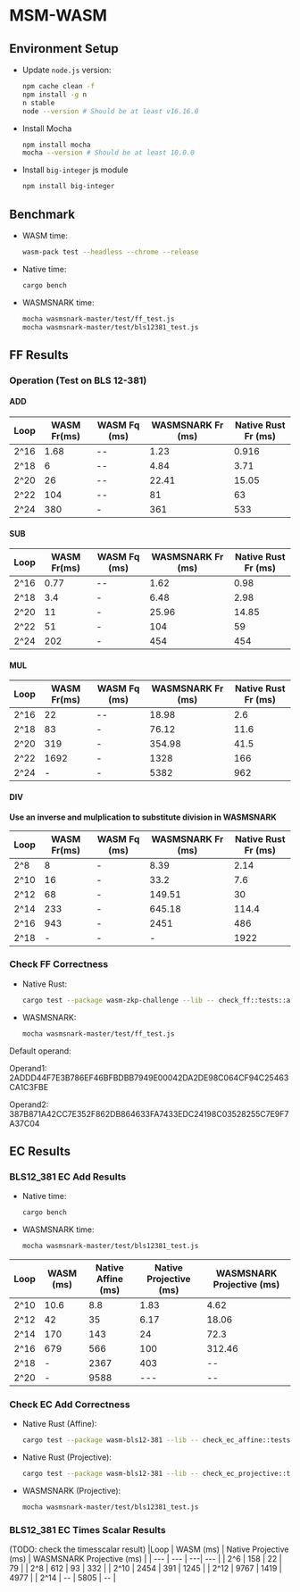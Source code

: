 # MSM-WASM

## Environment Setup

* Update `node.js` version:
    ```bash
    npm cache clean -f
    npm install -g n
    n stable 
    node --version # Should be at least v16.16.0
    ```
    
* Install Mocha
    ```bash
    npm install mocha
    mocha --version # Should be at least 10.0.0
    ```

* Install `big-integer` js module
    ```bash
    npm install big-integer
    ```

## Benchmark

* WASM time:
    ```bash
    wasm-pack test --headless --chrome --release
    ```

* Native time:
    ```bash
    cargo bench
    ```

* WASMSNARK time:
    ```bash
    mocha wasmsnark-master/test/ff_test.js
    mocha wasmsnark-master/test/bls12381_test.js
    ```

## FF Results

###  Operation (Test on BLS 12-381)
#### ADD
|Loop | WASM Fr(ms) | WASM Fq (ms) | WASMSNARK Fr (ms)| Native Rust Fr (ms)|
| --- | --- | --- | --- | --- |
| 2^16 | 1.68 | --| 1.23 | 0.916 |
| 2^18 | 6 | --| 4.84 | 3.71 |
| 2^20 | 26 | -- | 22.41 | 15.05 |
| 2^22 | 104 | -- | 81 | 63 |
| 2^24 | 380 | - | 361 | 533 |

#### SUB
|Loop | WASM Fr(ms) | WASM Fq (ms) | WASMSNARK Fr (ms)| Native Rust Fr (ms)|
| --- | --- | --- | --- | --- |
| 2^16 | 0.77 | --| 1.62 | 0.98 |
| 2^18 | 3.4 | - | 6.48 | 2.98 |
| 2^20 | 11 | - | 25.96 | 14.85 |
| 2^22 | 51 | - | 104 | 59 |
| 2^24 | 202 | - |  454 | 454 |


#### MUL
|Loop | WASM Fr(ms) | WASM Fq (ms) | WASMSNARK Fr (ms)| Native Rust Fr (ms)|
| --- | --- | --- | --- | --- |
| 2^16 | 22 | --| 18.98 | 2.6 |
| 2^18 | 83 | - | 76.12 | 11.6 |
| 2^20 | 319 | - | 354.98 | 41.5 |
| 2^22 | 1692 | - | 1328 | 166 |
| 2^24 | - | - | 5382 | 962 |

#### DIV
**Use an inverse and mulplication to substitute division in WASMSNARK**

|Loop | WASM Fr(ms) | WASM Fq (ms) | WASMSNARK Fr (ms)| Native Rust Fr (ms)|
| --- | --- | --- | --- | --- |
| 2^8 | 8 | - | 8.39 | 2.14 |
| 2^10 | 16 | - | 33.2 | 7.6 |
| 2^12 | 68 | - | 149.51 | 30 |
| 2^14 | 233 | - | 645.18 | 114.4 |
| 2^16 | 943 | - | 2451 | 486 |
| 2^18 | - | - | - | 1922 |



### Check FF Correctness 
* Native Rust: 
    ```bash
    cargo test --package wasm-zkp-challenge --lib -- check_ff::tests::all_operation_corect --exact --nocapture 
    ```
* WASMSNARK:
    ```bash
    mocha wasmsnark-master/test/ff_test.js
    ```

Default operand: 

Operand1: 2ADDD44F7E3B786EF46BFBDBB7949E00042DA2DE98C064CF94C25463CA1C3FBE

Operand2: 387B871A42CC7E352F862DB864633FA7433EDC24198C03528255C7E9F7A37C04



## EC Results
### BLS12_381 EC Add Results 
* Native time:
    ```bash
    cargo bench
    ```
* WASMSNARK time:
    ```bash
    mocha wasmsnark-master/test/bls12381_test.js
    ```
|Loop | WASM  (ms) | Native Affine (ms) | Native Projective (ms)  | WASMSNARK Projective (ms) |
| --- | --- | --- | ---| --- |
| 2^10 | 10.6 | 8.8 | 1.83 | 4.62 |
| 2^12 | 42 | 35 | 6.17 | 18.06 |
| 2^14 | 170 | 143 | 24 | 72.3 |
| 2^16 | 679 | 566 | 100 | 312.46 |
| 2^18 | -| 2367 | 403 | -- |
| 2^20 | -| 9588 |--- |  -- |

### Check EC Add Correctness 
* Native Rust (Affine): 
    ```bash
    cargo test --package wasm-bls12-381 --lib -- check_ec_affine::tests::ec_add_corect --exact --nocapture
    ```
* Native Rust (Projective): 
    ```bash
    cargo test --package wasm-bls12-381 --lib -- check_ec_projective::tests::ec_add_corect --exact --nocapture
    ```
* WASMSNARK (Projective):
    ```bash
    mocha wasmsnark-master/test/bls12381_test.js
    ```

 ### BLS12_381 EC Times Scalar Results 
 (TODO: check the timesscalar result)
 |Loop | WASM  (ms) | Native Projective (ms)  | WASMSNARK Projective (ms) |
| --- | --- |  ---| --- |
| 2^6 | 158 | 22 | 79 | 
| 2^8 | 612 | 93 | 332 | 
| 2^10 | 2454 | 391 | 1245 | 
| 2^12 | 9767 | 1419 | 4977 | 
| 2^14 | -- | 5805 | -- | 
